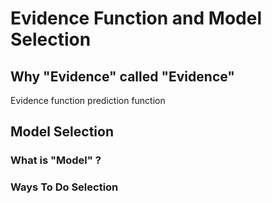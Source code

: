 # Evidence Function and Model Selection

## Why "Evidence" called "Evidence"
Evidence function
prediction function

## Model Selection

### What is "Model" ?

### Ways To Do Selection
